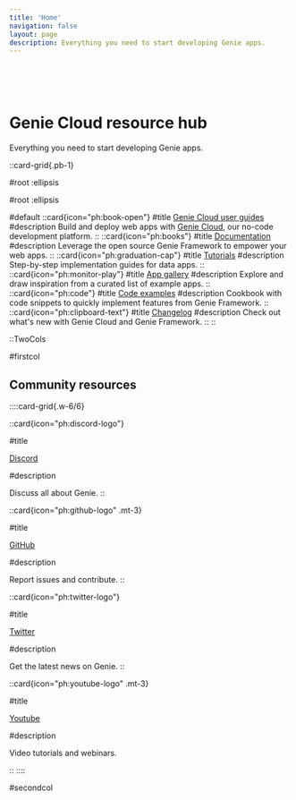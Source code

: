 ```yaml
---
title: 'Home'
navigation: false
layout: page
description: Everything you need to start developing Genie apps.
---
```


<br/>
<br/>
<br/>

# Genie Cloud resource hub

Everything you need to start developing Genie apps.


::card-grid{.pb-1}

#root
:ellipsis

#root
:ellipsis

#default
  ::card{icon="ph:book-open"}
  #title
  [Genie Cloud user guides](guides/quickstart)
  #description
  Build and deploy web apps with [Genie Cloud](https://geniecloud.io), our no-code development platform.
  ::
  ::card{icon="ph:books"}
  #title
  [Documentation](docs/overview/)
  #description
  Leverage the open source Genie Framework to empower your web apps.
  ::
  ::card{icon="ph:graduation-cap"}
  #title
  [Tutorials](tutorials/)
  #description
  Step-by-step implementation guides for data apps.
  ::
  ::card{icon="ph:monitor-play"}
  #title
  [App gallery](app-gallery/)
  #description
  Explore and draw inspiration from a curated list of example apps.
  ::
  ::card{icon="ph:code"}
  #title
  [Code examples](examples/)
  #description
  Cookbook with code snippets to quickly implement features from Genie Framework.
  ::
  ::card{icon="ph:clipboard-text"}
  #title
  [Changelog](changelog/)
  #description
  Check out what's new with Genie Cloud and Genie Framework.
  ::
::


::TwoCols

#firstcol

## Community resources

::::card-grid{.w-6/6}
<span>

::card{icon="ph:discord-logo"}

#title

[Discord](https://discord.gg/9zyZbD6J7H)

#description

Discuss all about Genie.
::

::card{icon="ph:github-logo" .mt-3}

#title

[GitHub](https://github.com/GenieFramework/Genie.jl)

#description

Report issues and contribute.
::

</span>


<span>

::card{icon="ph:twitter-logo"}

#title

[Twitter](https://twitter.com/GenieMVC)

#description

Get the latest news on Genie.
::


::card{icon="ph:youtube-logo" .mt-3}

#title

[Youtube](https://www.youtube.com/@genieframework)

#description

Video tutorials and webinars.

::
</span>
::::

#secondcol

<!-- ## Genie Cloud demo -->
<!---->
<!---->
<!-- <iframe width="100%" height="315px" src="https://www.youtube.com/embed/g5V8rTvFDwo" title="YouTube video player" frameborder="0" allow="accelerometer; autoplay; clipboard-write; encrypted-media; gyroscope; picture-in-picture; web-share" allowfullscreen></iframe> -->
<!-- :: -->

